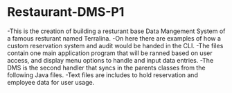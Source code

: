# Restaurant-DMS-P1
-This is the creation of building a resturant base Data Mangement System of a famous resturant named Terralina. 
-On here there are examples of how a custom reservation system and audit would be handed in the CLI. 
-The files contain one main application program that will be ranned based on user access, and display menu options to handle and input data entries. 
-The DMS is the second handler that syncs in the parents classes from the following Java files. 
-Text files are includes to hold reservation and employee data for user usage.
